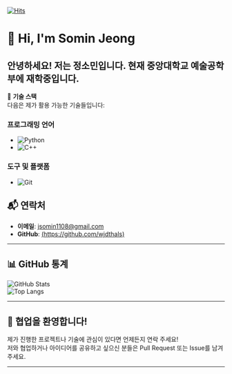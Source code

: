 [![Hits](https://hits.seeyoufarm.com/api/count/incr/badge.svg?url=https%3A%2F%2Fgithub.com%2Fgjbae1212%2Fhit-counter&count_bg=%2379C83D&title_bg=%23858585&icon=&icon_color=%23E7E7E7&title=hits&edge_flat=false)](https://hits.seeyoufarm.com)
</div>

# 👋 Hi, I'm Somin Jeong 

안녕하세요! 저는 정소민입니다.
현재 중앙대학교 예술공학부에 재학중입니다.
---

🌟 **기술 스택**  
다음은 제가 활용 가능한 기술들입니다:  

### **프로그래밍 언어**  
- ![Python](https://img.shields.io/badge/Python-3776AB?style=flat&logo=python&logoColor=white)
- ![C++](https://img.shields.io/badge/C++-00599C?style=flat&logo=c%2B%2B&logoColor=white)

### **도구 및 플랫폼**  
- ![Git](https://img.shields.io/badge/Git-F05032?style=flat&logo=git&logoColor=white)
</div>

## 📬 **연락처**  
- **이메일**: [jsomin1108@gmail.com](mailto:jsomin1108@gmail.com)  
- **GitHub**: [(https://github.com/wjdthals)](https://github.com/wjdthals)  

---

## 📊 **GitHub 통계**  
![GitHub Stats](https://github-readme-stats.vercel.app/api?username=your-username&show_icons=true&theme=radical)  
![Top Langs](https://github-readme-stats.vercel.app/api/top-langs/?username=your-username&layout=compact&theme=radical)  

---

## 🤝 **협업을 환영합니다!**  
제가 진행한 프로젝트나 기술에 관심이 있다면 언제든지 연락 주세요!  
저와 협업하거나 아이디어를 공유하고 싶으신 분들은 Pull Request 또는 Issue를 남겨주세요.  

---
